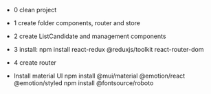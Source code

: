 * 0
clean project

* 1
create folder components, router and store

* 2 
create ListCandidate and management components

* 3
install:
  npm install react-redux @reduxjs/toolkit react-router-dom

* 4
create router

* Install material UI
  npm install @mui/material @emotion/react @emotion/styled
  npm install @fontsource/roboto
